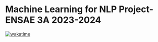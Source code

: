 # Machine Learning for NLP Project- ENSAE 3A 2023-2024 
[![wakatime](https://wakatime.com/badge/user/018b5c88-8908-4e95-b858-a6824ea7b3dc/project/018ea4b1-8445-4c8a-95c5-972ef03b0cf7.svg)](https://wakatime.com/badge/user/018b5c88-8908-4e95-b858-a6824ea7b3dc/project/018ea4b1-8445-4c8a-95c5-972ef03b0cf7)
